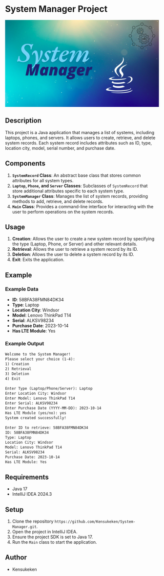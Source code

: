 # System Manager Project
![](/assets/systemManager.png)
## Description
This project is a Java application that manages a list of systems, including laptops, phones, and servers. It allows users to create, retrieve, and delete system records. Each system record includes attributes such as ID, type, location city, model, serial number, and purchase date.

## Components
1. **`SystemRecord` Class**: An abstract base class that stores common attributes for all system types.
2. **`Laptop`, `Phone`, and `Server` Classes**: Subclasses of `SystemRecord` that store additional attributes specific to each system type.
3. **`SystemManager` Class**: Manages the list of system records, providing methods to add, retrieve, and delete records.
4. **`Main` Class**: Provides a command-line interface for interacting with the user to perform operations on the system records.

## Usage
1. **Creation**: Allows the user to create a new system record by specifying the type (Laptop, Phone, or Server) and other relevant details.
2. **Retrieval**: Allows the user to retrieve a system record by its ID.
3. **Deletion**: Allows the user to delete a system record by its ID.
4. **Exit**: Exits the application.

## Example
### Example Data
- **ID**: 58BFA38FMN84DK34
- **Type**: Laptop
- **Location City**: Windsor
- **Model**: Lenovo ThinkPad T14
- **Serial**: ALKSV98234
- **Purchase Date**: 2023-10-14
- **Has LTE Module**: Yes

### Example Output
```
Welcome to the System Manager!
Please select your choice (1-4):
1) Creation
2) Retrieval
3) Deletion
4) Exit

Enter Type (Laptop/Phone/Server): Laptop
Enter Location City: Windsor
Enter Model: Lenovo ThinkPad T14
Enter Serial: ALKSV98234
Enter Purchase Date (YYYY-MM-DD): 2023-10-14
Has LTE Module (yes/no): yes
System created successfully!

Enter ID to retrieve: 58BFA38FMN84DK34
ID: 58BFA38FMN84DK34
Type: Laptop
Location City: Windsor
Model: Lenovo ThinkPad T14
Serial: ALKSV98234
Purchase Date: 2023-10-14
Has LTE Module: Yes
```

## Requirements
- Java 17
- IntelliJ IDEA 2024.3

## Setup
1. Clone the repository `https://github.com/Kensukeken/System-Manager.git`.
2. Open the project in IntelliJ IDEA.
3. Ensure the project SDK is set to Java 17.
4. Run the `Main` class to start the application.

## Author
- Kensukeken